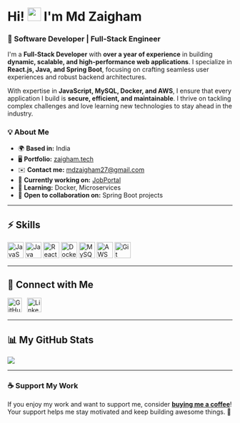 # Hi! <img src="https://user-images.githubusercontent.com/18350557/176309783-0785949b-9127-417c-8b55-ab5a4333674e.gif" width="30"> I'm Md Zaigham  

### 🚀 Software Developer | Full-Stack Engineer  

I'm a **Full-Stack Developer** with **over a year of experience** in building **dynamic, scalable, and high-performance web applications**. I specialize in **React.js, Java, and Spring Boot**, focusing on crafting seamless user experiences and robust backend architectures.  

With expertise in **JavaScript, MySQL, Docker, and AWS**, I ensure that every application I build is **secure, efficient, and maintainable**. I thrive on tackling complex challenges and love learning new technologies to stay ahead in the industry.  

### 💡 About Me  
- 🌍 **Based in:** India  
- 🖥️ **Portfolio:** [zaigham.tech](http://www.zaigham.tech)  
- ✉️ **Contact me:** [mdzaigham27@gmail.com](mailto:mdzaigham27@gmail.com)  
- 🚀 **Currently working on:** [JobPortal](http://jobportal-one-sigma.vercel.app/)  
- 🧠 **Learning:** Docker, Microservices  
- 🤝 **Open to collaboration on:** Spring Boot projects  

---

## ⚡ Skills  
<p align="left">
  <img src="https://raw.githubusercontent.com/danielcranney/readme-generator/main/public/icons/skills/javascript-colored.svg" width="36" height="36" alt="JavaScript" />
  <img src="https://raw.githubusercontent.com/danielcranney/readme-generator/main/public/icons/skills/java-colored.svg" width="36" height="36" alt="Java" />
  <img src="https://raw.githubusercontent.com/danielcranney/readme-generator/main/public/icons/skills/react-colored.svg" width="36" height="36" alt="React" />
  <img src="https://raw.githubusercontent.com/danielcranney/readme-generator/main/public/icons/skills/docker-colored.svg" width="36" height="36" alt="Docker" />
  <img src="https://raw.githubusercontent.com/danielcranney/readme-generator/main/public/icons/skills/mysql-colored.svg" width="36" height="36" alt="MySQL" />
  <img src="https://raw.githubusercontent.com/danielcranney/readme-generator/main/public/icons/skills/aws-colored.svg" width="36" height="36" alt="AWS" />
  <img src="https://raw.githubusercontent.com/danielcranney/readme-generator/main/public/icons/skills/git-colored.svg" width="36" height="36" alt="Git" />
</p>  

---

## 🔗 Connect with Me  
<p align="left">
  <a href="https://github.com/ZaighamCodes" target="_blank"><img src="https://raw.githubusercontent.com/danielcranney/readme-generator/main/public/icons/socials/github.svg" width="32" height="32" alt="GitHub" /></a>
  &nbsp;
  <a href="https://www.linkedin.com/in/md-zaigham-97b7ba259/" target="_blank"><img src="https://raw.githubusercontent.com/danielcranney/readme-generator/main/public/icons/socials/linkedin.svg" width="32" height="32" alt="LinkedIn" /></a>
</p>  

---

## 📊 My GitHub Stats  
<p align="left">
  <a href="http://www.github.com/ZaighamCodes">
    <img src="https://github-readme-streak-stats.herokuapp.com/?user=ZaighamCodes&stroke=ffffff&background=1c1917&ring=0891b2&fire=0891b2&currStreakNum=ffffff&currStreakLabel=0891b2&sideNums=ffffff&sideLabels=ffffff&dates=ffffff&hide_border=true" />
  </a>
</p>  

---

### ☕ Support My Work  
If you enjoy my work and want to support me, consider **[buying me a coffee](https://www.buymeacoffee.com/ZaighamCodes)**! Your support helps me stay motivated and keep building awesome things. 🚀  
